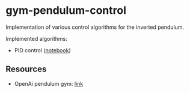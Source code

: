 # gym-pendulum-control
Implementation of various control algorithms for the inverted pendulum.

Implemented algorithms:
- PID control ([notebook](/pendulum_control.ipynb))

## Resources
- OpenAi pendulum gym: [link](https://github.com/openai/gym/blob/master/gym/envs/classic_control/pendulum.py)
